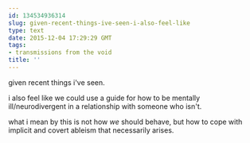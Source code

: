 ```yaml
---
id: 134534936314
slug: given-recent-things-ive-seen-i-also-feel-like
type: text
date: 2015-12-04 17:29:29 GMT
tags:
- transmissions from the void
title: ''
---
```


given recent things i've seen.

i also feel like we could use a guide for how to be mentally ill/neurodivergent in a relationship with someone who isn't.

what i mean by this is not how *we* should behave, but how to cope with implicit and covert ableism that necessarily arises.